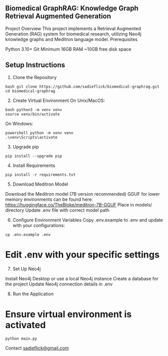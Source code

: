 ## Biomedical GraphRAG: Knowledge Graph Retrieval Augmented Generation
Project Overview
This project implements a Retrieval Augmented Generation (RAG) system for biomedical research, utilizing Neo4j knowledge graphs and Meditron language model.
Prerequisites

Python 3.10+
Git
Minimum 16GB RAM
~10GB free disk space

## Setup Instructions
1. Clone the Repository
```
bash git clone https://github.com/sadieflick/biomedical-graphrag.git
cd biomedical-graphrag
```
2. Create Virtual Environment
On Unix/MacOS:
```
bash python3 -m venv venv
source venv/bin/activate
```

On Windows:
```
powershell python -m venv venv
.\venv\Scripts\activate
```

3. Upgrade pip
```
pip install --upgrade pip
```

4. Install Requirements
```
pip install -r requirements.txt
```

5. Download Meditron Model

Download the Meditron model (7B version recommended)
GGUF for lower memory environments can be found here: 
https://huggingface.co/TheBloke/meditron-7B-GGUF
Place in models/ directory
Update .env file with correct model path

6. Configure Environment Variables
Copy .env.example to .env and update with your configurations:
```
cp .env.example .env
```

# Edit .env with your specific settings
7. Set Up Neo4j

Install Neo4j Desktop or use a local Neo4j instance
Create a database for the project
Update Neo4j connection details in .env

8. Run the Application
# Ensure virtual environment is activated
```
python main.py
```


Contact
sadieflick@gmail.com